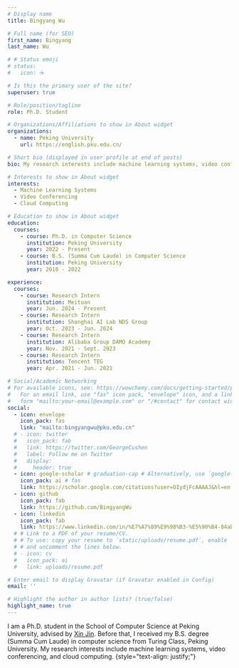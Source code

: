 ```yaml
---
# Display name
title: Bingyang Wu

# Full name (for SEO)
first_name: Bingyang
last_name: Wu

# # Status emoji
# status:
#   icon: ☕️

# Is this the primary user of the site?
superuser: true

# Role/position/tagline
role: Ph.D. Student

# Organizations/Affiliations to show in About widget
organizations:
  - name: Peking University
    url: https://english.pku.edu.cn/

# Short bio (displayed in user profile at end of posts)
bio: My research interests include machine learning systems, video conferencing and cloud computing.

# Interests to show in About widget
interests:
  - Machine Learning Systems
  - Video Conferencing
  - Cloud Computing

# Education to show in About widget
education:
  courses:
    - course: Ph.D. in Computer Science
      institution: Peking University
      year: 2022 - Present
    - course: B.S. (Summa Cum Laude) in Computer Science
      institution: Peking University
      year: 2018 - 2022

experience:
  courses:
    - course: Research Intern
      institution: Meituan
      year: Jun. 2024 - Present
    - course: Research Intern
      institution: Shanghai AI Lab NDS Group
      year: Oct. 2023 - Jun. 2024  
    - course: Research Intern
      institution: Alibaba Group DAMO Academy
      year: Nov. 2021 - Sept. 2023
    - course: Research Intern
      institution: Tencent TEG
      year: Apr. 2021 - Jun. 2021

# Social/Academic Networking
# For available icons, see: https://wowchemy.com/docs/getting-started/page-builder/#icons
#   For an email link, use "fas" icon pack, "envelope" icon, and a link in the
#   form "mailto:your-email@example.com" or "/#contact" for contact widget.
social:
  - icon: envelope
    icon_pack: fas
    link: "mailto:bingyangwu@pku.edu.cn"
  # - icon: twitter
  #   icon_pack: fab
  #   link: https://twitter.com/GeorgeCushen
  #   label: Follow me on Twitter
  #   display:
  #     header: true
  - icon: google-scholar # graduation-cap # Alternatively, use `google-scholar` icon from `ai` icon pack
    icon_pack: ai # fas
    link: https://scholar.google.com/citations?user=OIydjFcAAAAJ&hl=en
  - icon: github
    icon_pack: fab
    link: https://github.com/BingyangWu
  - icon: linkedin
    icon_pack: fab
    link: https://www.linkedin.com/in/%E7%A7%89%E9%98%B3-%E5%90%B4-84ab111a7/
  # # Link to a PDF of your resume/CV.
  # # To use: copy your resume to `static/uploads/resume.pdf`, enable `ai` icons in `params.yaml`,
  # # and uncomment the lines below.
  # - icon: cv
  #   icon_pack: ai
  #   link: uploads/resume.pdf

# Enter email to display Gravatar (if Gravatar enabled in Config)
email: ''

# Highlight the author in author lists? (true/false)
highlight_name: true
---
```


I am a Ph.D. student in the School of Computer Science at Peking University, advised by <a href=https://xinjin.github.io>Xin Jin</a>. Before that, I received my B.S. degree (Summa Cum Laude) in computer science from Turing Class, Peking University. My research interests include machine learning systems, video conferencing, and cloud computing.
{style="text-align: justify;"}
